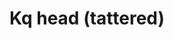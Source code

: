 ---
layout: item
title: Kq head (tattered)
item-id: 22671
datatable: true
id: 22671
name: "Kq head (tattered)"
members: true
lowalch: 20000
highalch: 30000
examine: "Good enough for mounting on a wall, but not something a Slayer Master would be interested in. I should get it stuffed!"
monsters:
  - id: 963
    name: "Kalphite Queen"
    members: true
    combat_level: 333
    wiki_url: "https://oldschool.runescape.wiki/w/Kalphite_Queen#Crawling"
    drops:
      - quantity: "1"
        rarity: 1
        drop_requirements: null
---